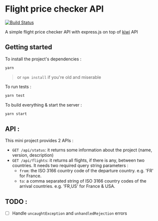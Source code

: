 # Flight price checker API
[![Build Status](https://travis-ci.com/bboulahdid/flight-price-checker-api.svg?token=8Kgkg1URdhKKnJMew8we&branch=master)](https://travis-ci.com/bboulahdid/flight-price-checker-api)

A simple flight price checker API with express.js on top of [kiwi](https://docs.kiwi.com/) API

## Getting started

To install the project's dependencies :

```bash
yarn
```

> or `npm install` if you're old and miserable

To run tests :

```bash
yarn test
```

To build everything & start the server :

```bash
yarn start
```

## API :

This mini project provides 2 APIs :
* `GET /api/status`: it returns some information about the project (name, version, description)
* `GET /api/flights`: it returns all flights, if there is any, between two countries. It needs two required query string parameters :
  * `from`: the ISO 3166 country code of the departure country. e.g. 'FR' for France.
  * `to`: a comma separated string of ISO 3166 country codes of the arrival countries. e.g. 'FR,US' for France & USA.

## TODO :
- [ ] Handle `uncaughtException` and `unhandledRejection` errors
